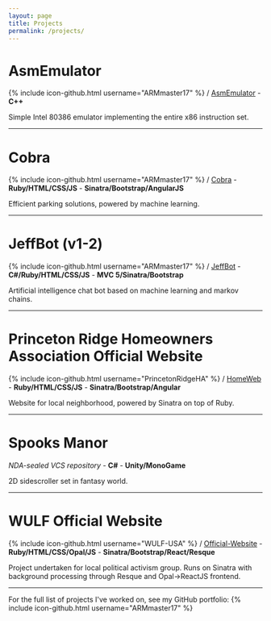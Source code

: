 ```yaml
---
layout: page
title: Projects
permalink: /projects/
---
```


# AsmEmulator
{% include icon-github.html username="ARMmaster17" %} /
[AsmEmulator](https://github.com/ARMmaster17/AsmEmulator) - **C++**

Simple Intel 80386 emulator implementing the entire x86 instruction set.

---

# Cobra
{% include icon-github.html username="ARMmaster17" %} /
[Cobra](https://github.com/ARMmaster17/Cobra) - **Ruby/HTML/CSS/JS** - **Sinatra/Bootstrap/AngularJS**

Efficient parking solutions, powered by machine learning.

---

# JeffBot (v1-2)
{% include icon-github.html username="ARMmaster17" %} /
[JeffBot](https://github.com/ARMmaster17/JeffBot) - **C#/Ruby/HTML/CSS/JS** - **MVC 5/Sinatra/Bootstrap**

Artificial intelligence chat bot based on machine learning and markov chains.

---

# Princeton Ridge Homeowners Association Official Website
{% include icon-github.html username="PrincetonRidgeHA" %} /
[HomeWeb](https://github.com/PrincetonRidgeHA/HomeWeb) - **Ruby/HTML/CSS/JS** - **Sinatra/Bootstrap/Angular**

Website for local neighborhood, powered by Sinatra on top of Ruby.

---

# Spooks Manor

*NDA-sealed VCS repository* - **C#** - **Unity/MonoGame**

2D sidescroller set in fantasy world.

---

# WULF Official Website
{% include icon-github.html username="WULF-USA" %} /
[Official-Website](https://github.com/WULF-USA/Official-Website) - **Ruby/HTML/CSS/Opal/JS** - **Sinatra/Bootstrap/React/Resque**

Project undertaken for local political activism group. Runs on Sinatra with background processing through Resque and Opal->ReactJS frontend.

---

For the full list of projects I've worked on, see my GitHub portfolio: {% include icon-github.html username="ARMmaster17" %}
